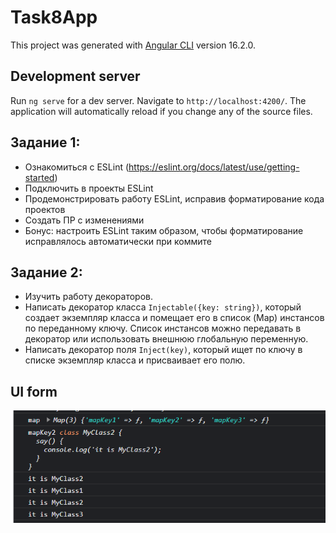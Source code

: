 # Task8App

This project was generated with [Angular CLI](https://github.com/angular/angular-cli) version 16.2.0.

## Development server

Run `ng serve` for a dev server. Navigate to `http://localhost:4200/`. The application will automatically reload if you change any of the source files.

## Задание 1:
 * Ознакомиться с ESLint (https://eslint.org/docs/latest/use/getting-started)
 * Подключить в проекты ESLint
 * Продемонстрировать работу ESLint, исправив форматирование кода проектов
 * Создать ПР с изменениями
 * Бонус: настроить ESLint таким образом, чтобы форматирование исправлялось автоматически при коммите

## Задание 2:
 * Изучить работу декораторов.
 * Написать декоратор класса `Injectable({key: string})`, который создает экземпляр класса и помещает его в список (Map) инстансов по переданному ключу. 
Список инстансов можно передавать в декоратор или использовать внешнюю глобальную переменную.
 * Написать декоратор поля `Inject(key)`, который ищет по ключу в списке экземпляр класса и присваивает его полю. 

 ## UI form

 <div style="display: flex; flex-direction:row; justify-content: flex-start">
  <img  style="text-align: center;" src="https://github.com/PKkDev/FP_Kirill_Portnov/blob/Task-8/task-8-app/src/assets/log.png">
</div>